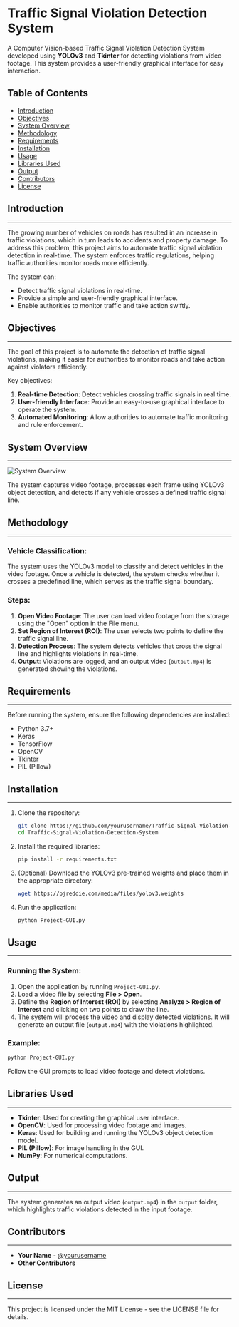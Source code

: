
# Traffic Signal Violation Detection System

A Computer Vision-based Traffic Signal Violation Detection System developed using **YOLOv3** and **Tkinter** for detecting violations from video footage. This system provides a user-friendly graphical interface for easy interaction.

## Table of Contents
- [Introduction](#introduction)
- [Objectives](#objectives)
- [System Overview](#system-overview)
- [Methodology](#methodology)
- [Requirements](#requirements)
- [Installation](#installation)
- [Usage](#usage)
- [Libraries Used](#libraries-used)
- [Output](#output)
- [Contributors](#contributors)
- [License](#license)

## Introduction
----------------
The growing number of vehicles on roads has resulted in an increase in traffic violations, which in turn leads to accidents and property damage. To address this problem, this project aims to automate traffic signal violation detection in real-time. The system enforces traffic regulations, helping traffic authorities monitor roads more efficiently.

The system can:
- Detect traffic signal violations in real-time.
- Provide a simple and user-friendly graphical interface.
- Enable authorities to monitor traffic and take action swiftly.

## Objectives
------------
The goal of this project is to automate the detection of traffic signal violations, making it easier for authorities to monitor roads and take action against violators efficiently.

Key objectives:
1. **Real-time Detection**: Detect vehicles crossing traffic signals in real time.
2. **User-friendly Interface**: Provide an easy-to-use graphical interface to operate the system.
3. **Automated Monitoring**: Allow authorities to automate traffic monitoring and rule enforcement.

## System Overview
-----------------
![System Overview](https://user-images.githubusercontent.com/72919682/235343349-02b93190-fcc9-44ca-9f43-d3e81c6aa95f.png)

The system captures video footage, processes each frame using YOLOv3 object detection, and detects if any vehicle crosses a defined traffic signal line.

## Methodology
------------
### Vehicle Classification:
The system uses the YOLOv3 model to classify and detect vehicles in the video footage. Once a vehicle is detected, the system checks whether it crosses a predefined line, which serves as the traffic signal boundary.

### Steps:
1. **Open Video Footage**: The user can load video footage from the storage using the "Open" option in the File menu.
2. **Set Region of Interest (ROI)**: The user selects two points to define the traffic signal line.
3. **Detection Process**: The system detects vehicles that cross the signal line and highlights violations in real-time.
4. **Output**: Violations are logged, and an output video (`output.mp4`) is generated showing the violations.

## Requirements
---------------
Before running the system, ensure the following dependencies are installed:

- Python 3.7+
- Keras
- TensorFlow
- OpenCV
- Tkinter
- PIL (Pillow)

## Installation
---------------
1. Clone the repository:
    ```bash
    git clone https://github.com/yourusername/Traffic-Signal-Violation-Detection-System.git
    cd Traffic-Signal-Violation-Detection-System
    ```

2. Install the required libraries:
    ```bash
    pip install -r requirements.txt
    ```

3. (Optional) Download the YOLOv3 pre-trained weights and place them in the appropriate directory:
    ```bash
    wget https://pjreddie.com/media/files/yolov3.weights
    ```

4. Run the application:
    ```bash
    python Project-GUI.py
    ```

## Usage
--------
### Running the System:
1. Open the application by running `Project-GUI.py`.
2. Load a video file by selecting **File > Open**.
3. Define the **Region of Interest (ROI)** by selecting **Analyze > Region of Interest** and clicking on two points to draw the line.
4. The system will process the video and display detected violations. It will generate an output file (`output.mp4`) with the violations highlighted.

### Example:
```bash
python Project-GUI.py
```
Follow the GUI prompts to load video footage and detect violations.

## Libraries Used
----------------
*   **Tkinter**: Used for creating the graphical user interface.
*   **OpenCV**: Used for processing video footage and images.
*   **Keras**: Used for building and running the YOLOv3 object detection model.
*   **PIL (Pillow)**: For image handling in the GUI.
*   **NumPy**: For numerical computations.

## Output
--------
The system generates an output video (`output.mp4`) in the `output` folder, which highlights traffic violations detected in the input footage.

## Contributors
------------
*   **Your Name** - [@yourusername](https://github.com/alihadimoghadam)
*   **Other Contributors**

## License
-------
This project is licensed under the MIT License - see the LICENSE file for details.
